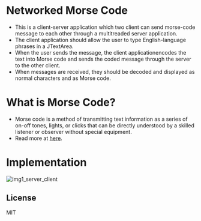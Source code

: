 # Networked Morse Code
* This is a client-server application which two client can send morse-code message to each other through a multitreaded server application.
* The client application should allow the user to type English-language phrases in a JTextArea. 
* When the user sends the message, the client applicationencodes the text into Morse code and sends the coded message through the server to the other client. 
* When messages are received, they should be decoded and displayed as normal characters and as Morse code. 

# What is Morse Code?
* Morse code is a method of transmitting text information as a series of on-off tones, lights, or clicks that can be directly understood by a skilled listener or observer without special equipment. 
* Read more at [here](https://en.wikipedia.org/wiki/Morse_code).

# Implementation
![img1_server_client](https://cloud.githubusercontent.com/assets/18562100/26127404/3c1849c4-3a57-11e7-9d9f-83b99547da7e.png)

License
----

MIT



